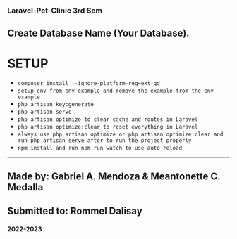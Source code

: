 ### Laravel-Pet-Clinic 3rd Sem

## Create Database Name (Your Database).

# SETUP

-   `composer install --ignore-platform-req=ext-gd`
-   `setup env from env example and remove the example from the env example`
-   `php artisan key:generate`
-   `php artisan serve`
-   `php artisan optimize to clear cache and routes in Laravel`
-   `php artisan optimize:clear to reset everything in Laravel`
-   `always use php artisan optimize or php artisan optimize:clear and run php artisan serve after to run the project properly`
-   `npm install and run npm run watch to use auto reload`

---

## Made by: Gabriel A. Mendoza & Meantonette C. Medalla

## Submitted to: Rommel Dalisay

#### 2022-2023
